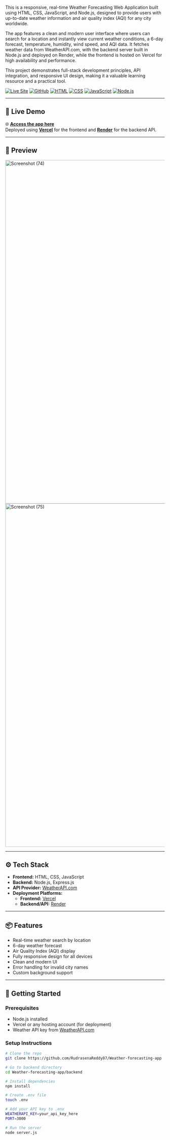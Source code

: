 
This is a responsive, real-time Weather Forecasting Web Application built using HTML, CSS, JavaScript, and Node.js, designed to provide users with up-to-date weather information and air quality index (AQI) for any city worldwide.

The app features a clean and modern user interface where users can search for a location and instantly view current weather conditions, a 6-day forecast, temperature, humidity, wind speed, and AQI data. It fetches weather data from WeatherAPI.com, with the backend server built in Node.js and deployed on Render, while the frontend is hosted on Vercel for high availability and performance.

This project demonstrates full-stack development principles, API integration, and responsive UI design, making it a valuable learning resource and a practical tool.

[![Live Site](https://img.shields.io/badge/Live%20App-Online-green?style=for-the-badge)](https://weather-forecasting-app-7m71.onrender.com/)
[![GitHub](https://img.shields.io/badge/GitHub-Repository-blue?style=for-the-badge)](https://github.com/RudrasenaReddy87/Weather-forecasting-app)
[![HTML](https://img.shields.io/badge/Tech-HTML-orange?style=flat-square&logo=html5)]()
[![CSS](https://img.shields.io/badge/Tech-CSS-blue?style=flat-square&logo=css3)]()
[![JavaScript](https://img.shields.io/badge/Tech-JavaScript-yellow?style=flat-square&logo=javascript)]()
[![Node.js](https://img.shields.io/badge/Tech-Node.js-brightgreen?style=flat-square&logo=node.js)]()

---

## 🔗 Live Demo

🌐 **[Access the app here](https://weather-forecasting-app-7m71.onrender.com/)**  
Deployed using **[Vercel](https://vercel.com/)** for the frontend and **[Render](https://render.com/)** for the backend API.

---

## 📸 Preview

<img width="1920" height="1080" alt="Screenshot (74)" src="https://github.com/user-attachments/assets/dcca06e8-e155-49d1-bf18-c308b65e31eb" />
<img width="1920" height="1080" alt="Screenshot (75)" src="https://github.com/user-attachments/assets/437314a8-d4d1-4995-879d-fbaa36deefab" />

---

## ⚙️ Tech Stack

- **Frontend:** HTML, CSS, JavaScript
- **Backend:** Node.js, Express.js
- **API Provider:** [WeatherAPI.com](https://www.weatherapi.com/)
- **Deployment Platforms:**
  - **Frontend:** [Vercel](https://vercel.com/)
  - **Backend/API:** [Render](https://render.com/)

---

## 📦 Features

- Real-time weather search by location
- 6-day weather forecast
- Air Quality Index (AQI) display
- Fully responsive design for all devices
- Clean and modern UI
- Error handling for invalid city names
- Custom background support


---

## 🚀 Getting Started

### Prerequisites

- Node.js installed
- Vercel or any hosting account (for deployment)
- Weather API key from [WeatherAPI.com](https://www.weatherapi.com/)

### Setup Instructions

```bash
# Clone the repo
git clone https://github.com/RudrasenaReddy87/Weather-forecasting-app

# Go to backend directory
cd Weather-forecasting-app/backend

# Install dependencies
npm install

# Create .env file
touch .env

# Add your API key to .env
WEATHERAPI_KEY=your_api_key_here
PORT=3000

# Run the server
node server.js



